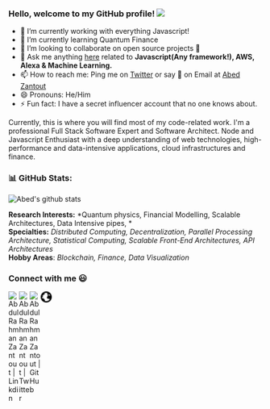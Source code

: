 ### Hello, welcome to my GitHub profile! <img src="https://media.giphy.com/media/hvRJCLFzcasrR4ia7z/giphy.gif" width="25px">

<!--
**abedzantout/abedzantout** is a ✨ _special_ ✨ repository because its `README.md` (this file) appears on your GitHub profile.
-->

- 🔭 I’m currently working with everything Javascript!
- 🌱 I’m currently learning Quantum Finance
- 👯 I’m looking to collaborate on open source projects 🤝
- 💬 Ask me anything [here](https://github.com/abedzantout/abedzantout/issues) related to <b>Javascript(Any framework!), AWS, Alexa & Machine Learning.</b>
- 📫 How to reach me: Ping me on [Twitter] or say 👋  on Email at [Abed Zantout](mailto:abed@techhive.io)
- 😄 Pronouns: He/Him
- ⚡ Fun fact: I have a secret influencer account that no one knows about.


Currently, this is where you will find most of my code-related work. I'm a professional Full Stack Software Expert and Software Architect. Node and Javascript Enthusiast with a deep understanding of web technologies, high-performance and data-intensive applications, cloud infrastructures and finance. 

### 📊 GitHub Stats:
![Abed's github stats](https://github-readme-stats.vercel.app/api?username=abedzantout&count_private&include_all_commits=true&hide_title=true&show_icons=true&theme=highcontrast)

**Research Interests:** *Quantum physics, Financial Modelling, Scalable Architectures, Data Intensive pipes, *   
**Specialties:** *Distributed Computing, Decentralization, Parallel Processing Architecture, Statistical Computing, Scalable Front-End Architectures, API Architectures*  
**Hobby Areas**: *Blockchain, Finance, Data Visualization*

### Connect with me :smiley:

[<img align="left" alt="Abdul Rahman Zantout | Linkdin" width="21px" src="https://firebasestorage.googleapis.com/v0/b/github--images.appspot.com/o/Github%20images%2Flinkedin.svg?alt=media&token=0e662ab8-db11-475a-9c43-18d89bcdfde0" />][linkedin]
[<img align="left" alt="Abdul Rahman Zantout | Twitter" width="21px" src="https://firebasestorage.googleapis.com/v0/b/github--images.appspot.com/o/Github%20images%2Ftwitter.svg?alt=media&token=0e4ffc45-d873-47ee-b08c-9b98b4fe66cf" />][Twitter]
[<img align="left" alt="Abdul Rahman Zantout | GitHub" width="22px" src="https://cdn.jsdelivr.net/npm/simple-icons@v3/icons/github.svg" />][github]
[<img align="left" alt="Abdul Rahman Zantout | website" width="22px" src="https://raw.githubusercontent.com/iconic/open-iconic/master/svg/globe.svg" />][website]
<br />

<br />

[website]: https://www.techhive.io
[linkedin]: https://www.linkedin.com/in/abdulrahmanzantout/
[Twitter]: https://twitter.com/abdulzantout
[github]: https://github.com/abedzantout
